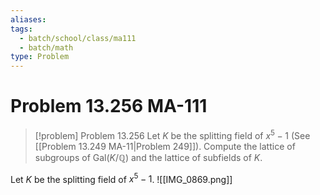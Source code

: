 ```yaml
---
aliases: 
tags:
  - batch/school/class/ma111
  - batch/math
type: Problem
---
```

# Problem 13.256 MA-111

> [!problem] Problem 13.256
> Let $K$ be the splitting field of $x^{5}-1$ (See [[Problem 13.249 MA-11|Problem 249]]). Compute the lattice of subgroups of $\text{Gal}(K/\mathbb{Q})$ and the lattice of subfields of $K$.

Let $K$ be the splitting field of $x^{5}-1$.
![[IMG_0869.png]]
